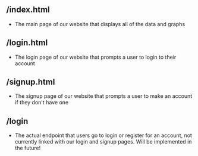 ## /index.html

- The main page of our website that displays all of the data and graphs

## /login.html

- The login page of our website that prompts a user to login to their account

## /signup.html

- The signup page of our website that prompts a user to make an account if they don't have one

## /login

- The actual endpoint that users go to login or register for an account, not currently linked with our login and signup pages. Will be implemented in the future!
